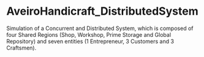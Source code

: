 # AveiroHandicraft_DistributedSystem

Simulation of a Concurrent and Distributed System, which is composed of four Shared Regions (Shop, Workshop, Prime Storage and Global Repository) and seven entities (1 Entrepreneur, 3 Customers and 3 Craftsmen).